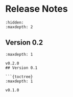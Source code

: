 # Release Notes

```{toctree}
:hidden:
:maxdepth: 2

```

## Version 0.2

```{toctree}
:maxdepth: 1

v0.2.0
## Version 0.1

```{toctree}
:maxdepth: 1

v0.1.0
```
